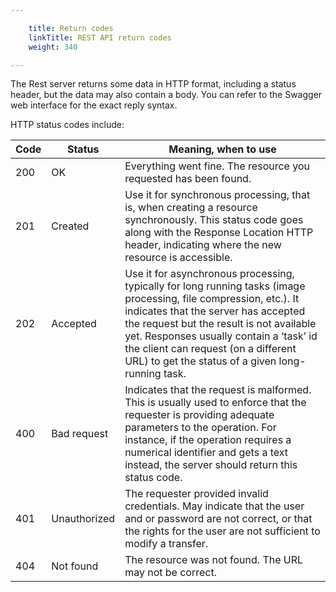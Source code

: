 ```yaml
---

    title: Return codes
    linkTitle: REST API return codes
    weight: 340

---
```

The Rest server returns some data in HTTP format, including a status header, but the data may also contain a body. You can refer to the Swagger web interface for the exact reply syntax.

HTTP status codes include:


| Code  | Status  | Meaning, when to use  |
| --- | --- | --- |
| 200  | OK  | Everything went fine. The resource you requested has been found.  |
| 201  | Created  | Use it for synchronous processing, that is, when creating a resource synchronously. This status code goes along with the Response Location HTTP header, indicating where the new resource is accessible.  |
| 202  | Accepted  | Use it for asynchronous processing, typically for long running tasks (image processing, file compression, etc.). It indicates that the server has accepted the request but the result is not available yet. Responses usually contain a ‘task’ id the client can request (on a different URL) to get the status of a given long-running task.  |
| 400  | Bad request  | Indicates that the request is malformed. This is usually used to enforce that the requester is providing adequate parameters to the operation. For instance, if the operation requires a numerical identifier and gets a text instead, the server should return this status code.  |
| 401  | Unauthorized  | The requester provided invalid credentials. May indicate that the user and or password are not correct, or that the rights for the user are not sufficient to modify a transfer.  |
| 404  | Not found  | The resource was not found. The URL may not be correct.  |

